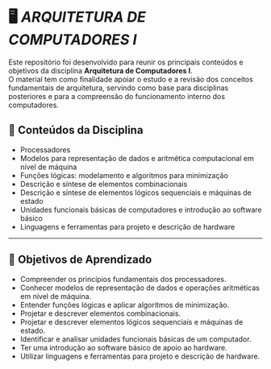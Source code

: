 # 🖥️ ***ARQUITETURA DE COMPUTADORES I***

Este repositório foi desenvolvido para reunir os principais conteúdos e objetivos da disciplina **Arquitetura de Computadores I**.  
O material tem como finalidade apoiar o estudo e a revisão dos conceitos fundamentais de arquitetura, servindo como base para disciplinas posteriores e para a compreensão do funcionamento interno dos computadores.

## 📌 Conteúdos da Disciplina
- Processadores  
- Modelos para representação de dados e aritmética computacional em nível de máquina  
- Funções lógicas: modelamento e algoritmos para minimização  
- Descrição e síntese de elementos combinacionais  
- Descrição e síntese de elementos lógicos sequenciais e máquinas de estado  
- Unidades funcionais básicas de computadores e introdução ao software básico  
- Linguagens e ferramentas para projeto e descrição de hardware  

---

## 🎯 Objetivos de Aprendizado
- Compreender os princípios fundamentais dos processadores.  
- Conhecer modelos de representação de dados e operações aritméticas em nível de máquina.  
- Entender funções lógicas e aplicar algoritmos de minimização.  
- Projetar e descrever elementos combinacionais.  
- Projetar e descrever elementos lógicos sequenciais e máquinas de estado.  
- Identificar e analisar unidades funcionais básicas de um computador.  
- Ter uma introdução ao software básico de apoio ao hardware.  
- Utilizar linguagens e ferramentas para projeto e descrição de hardware.  
